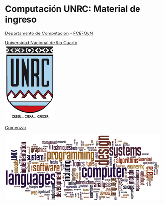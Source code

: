 # **Computación UNRC: Material de ingreso**

[Departamento de Computación](https://dc.exa.unrc.edu.ar/) - [FCEFQyN](https://www.exa.unrc.edu.ar/)

[Universidad Nacional de Río Cuarto](https://www.unrc.edu.ar/)
<br>
![](img/escudounrc.jpg ':id=escudo-cover')

[Comenzar](README.md)

![cover-logo](img/cover.webp)